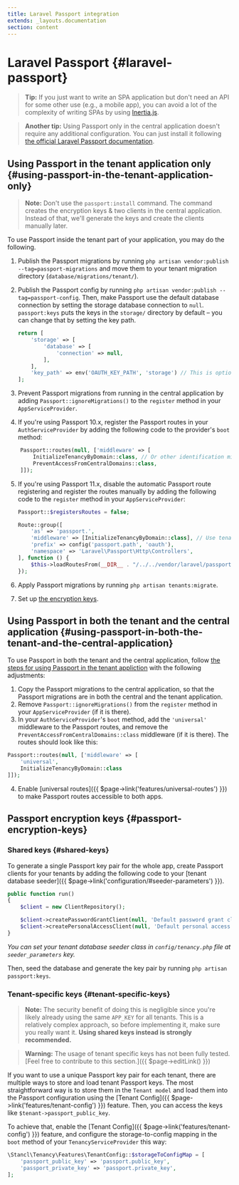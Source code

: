 ```yaml
---
title: Laravel Passport integration
extends: _layouts.documentation
section: content
---
```


# Laravel Passport {#laravel-passport}

> **Tip:** If you just want to write an SPA application but don't need an API for some other use (e.g., a mobile app), you can avoid a lot of the complexity of writing SPAs by using [Inertia.js](https://inertiajs.com/).

> **Another tip:** Using Passport only in the central application doesn't require any additional configuration. You can just install it following [the official Laravel Passport documentation](https://laravel.com/docs/9.x/passport).

## **Using Passport in the tenant application only** {#using-passport-in-the-tenant-application-only}

> **Note:** Don't use the `passport:install` command. The command creates the encryption keys & two clients in the central application. Instead of that, we'll generate the keys and create the clients manually later.

To use Passport inside the tenant part of your application, you may do the following.

1. Publish the Passport migrations by running `php artisan vendor:publish --tag=passport-migrations` and move them to your tenant migration directory (`database/migrations/tenant/`).
2. Publish the Passport config by running `php artisan vendor:publish --tag=passport-config`. Then, make Passport use the default database connection by setting the storage database connection to `null`. `passport:keys` puts the keys in the `storage/` directory by default – you can change that by setting the key path.
    ```php
    return [
        'storage' => [
            'database' => [
                'connection' => null,
            ],
        ],
        'key_path' => env('OAUTH_KEY_PATH', 'storage') // This is optional
    ];
    ```

3. Prevent Passport migrations from running in the central application by adding `Passport::ignoreMigrations()` to the `register` method in your `AppServiceProvider`.

4. If you're using Passport 10.x, register the Passport routes in your `AuthServiceProvider` by adding the following code to the provider's `boot` method:
```php
    Passport::routes(null, ['middleware' => [
        InitializeTenancyByDomain::class, // Or other identification middleware of your choice
        PreventAccessFromCentralDomains::class,
    ]]);
```


5. If you're using Passport 11.x, disable the automatic Passport route registering and register the routes manually by adding the following code to the `register` method in your `AppServiceProvider`:

    ```php
    Passport::$registersRoutes = false;

    Route::group([
        'as' => 'passport.',
        'middleware' => [InitializeTenancyByDomain::class], // Use tenancy initialization middleware of your choice
        'prefix' => config('passport.path', 'oauth'),
        'namespace' => 'Laravel\Passport\Http\Controllers',
    ], function () {
        $this->loadRoutesFrom(__DIR__ . "/../../vendor/laravel/passport/src/../routes/web.php");
    });
    ```

6. Apply Passport migrations by running `php artisan tenants:migrate`.

7. Set up [the encryption keys](#passport-encryption-keys).

## **Using Passport in both the tenant and the central application** {#using-passport-in-both-the-tenant-and-the-central-application}
To use Passport in both the tenant and the central application, follow [the steps for using Passport in the tenant appliction](#using-passport-in-the-tenant-application-only) with the following adjustments:

1. Copy the Passport migrations to the central application, so that the Passport migrations are in both the central and the tenant application.
2. Remove `Passport::ignoreMigrations()` from the `register` method in your `AppServiceProvider` (if it is there).
3. In your `AuthServiceProvider`'s `boot` method, add the `'universal'` middleware to the Passport routes, and remove the `PreventAccessFromCentralDomains::class` middleware (if it is there). The routes should look like this:
```php
Passport::routes(null, ['middleware' => [
    'universal',
    InitializeTenancyByDomain::class
]]);
```
4. Enable [universal routes]({{ $page->link('features/universal-routes') }}) to make Passport routes accessible to both apps.

## **Passport encryption keys** {#passport-encryption-keys}
### **Shared keys** {#shared-keys}
To generate a single Passport key pair for the whole app, create Passport clients for your tenants by adding the following code to your [tenant database seeder]({{ $page->link('configuration/#seeder-parameters') }}).

```php
public function run()
{
    $client = new ClientRepository();

    $client->createPasswordGrantClient(null, 'Default password grant client', 'http://your.redirect.path');
    $client->createPersonalAccessClient(null, 'Default personal access client', 'http://your.redirect.path');
}
```
*You can set your tenant database seeder class in `config/tenancy.php` file at `seeder_parameters` key.*

Then, seed the database and generate the key pair by running `php artisan passport:keys`.

### **Tenant-specific keys** {#tenant-specific-keys}
> **Note:** The security benefit of doing this is negligible since you're likely already using the same `APP_KEY` for all tenants. This is a relatively complex approach, so before implementing it, make sure you really want it. **Using shared keys instead is strongly recommended.**

> **Warning:** The usage of tenant specific keys has not been fully tested. [Feel free to contribute to this section.]({{ $page->editLink() }})

If you want to use a unique Passport key pair for each tenant, there are multiple ways to store and load tenant Passport keys. The most straightforward way is to store them in the `Tenant model` and load them into the Passport configuration using the [Tenant Config]({{ $page->link('features/tenant-config') }}) feature. Then, you can access the keys like `$tenant->passport_public_key`.

To achieve that, enable the [Tenant Config]({{ $page->link('features/tenant-config') }}) feature, and configure the storage-to-config mapping in the `boot` method of your `TenancyServiceProvider` this way:
```php
\Stancl\Tenancy\Features\TenantConfig::$storageToConfigMap = [
    'passport_public_key' => 'passport.public_key',
    'passport_private_key' => 'passport.private_key',
];
```
